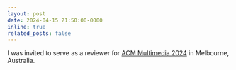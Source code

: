 ```yaml
---
layout: post
date: 2024-04-15 21:50:00-0000
inline: true
related_posts: false
---
```


I was invited to serve as a reviewer for [ACM Multimedia 2024](https://2024.acmmm.org/) in Melbourne, Australia.